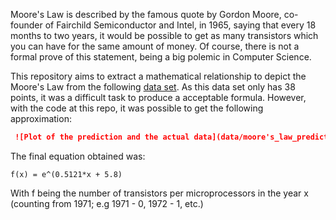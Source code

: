 Moore's Law is described by the famous quote by Gordon Moore, co-founder of Fairchild Semiconductor and Intel, in 1965, saying that every 18 months to two years, it would be possible to get as many transistors which you can have for the same amount of money. Of course, there is not a formal prove of this statement, being a big polemic in Computer Science. 

This repository aims to extract a mathematical relationship to depict the Moore's Law from the following [data set](https://ourworldindata.org/grapher/transistors-per-microprocessor). As this data set only has 38 points, it was a difficult task to produce a acceptable formula. However, with the code at this repo, it was possible to get the following approximation: 

```markdown
 ![Plot of the prediction and the actual data](data/moore's_law_prediction.pdf) 
```

The final equation obtained was: 

```
f(x) = e^(0.5121*x + 5.8)
```

With f being the number of transistors per microprocessors in the year x (counting from 1971; e.g 1971 - 0, 1972 - 1, etc.)